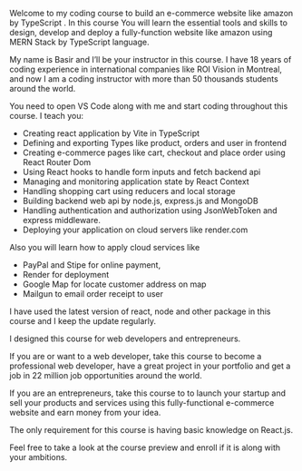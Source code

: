 Welcome to my coding course to build an e-commerce website like amazon by TypeScript . In this course You will learn the essential tools and skills to design, develop and deploy a fully-function website like amazon using MERN Stack by TypeScript language.

My name is Basir and I’ll be your instructor in this course. I have 18 years of coding experience in international companies like ROI Vision in Montreal,
and now I am a coding instructor with more than 50 thousands students around the world.

You need to open VS Code along with me and start coding throughout this course.
I teach you:

- Creating react application by Vite in TypeScript
- Defining and exporting Types like product, orders and user in frontend
- Creating e-commerce pages like cart, checkout and place order using React Router Dom
- Using React hooks to handle form inputs and fetch backend api
- Managing and monitoring application state by React Context
- Handling shopping cart using reducers and local storage
- Building backend web api by node.js, express.js and MongoDB
- Handling authentication and authorization using JsonWebToken and express middleware.
- Deploying your application on cloud servers like render.com

Also you will learn how to apply cloud services like

- PayPal and Stipe for online payment,
- Render for deployment
- Google Map for locate customer address on map
- Mailgun to email order receipt to user

I have used the latest version of react, node and other package in this course and I keep the update regularly.

I designed this course for web developers and entrepreneurs.

If you are or want to a web developer, take this course to become a professional web developer, have a great project in your portfolio and get a job in 22 million job opportunities around the world.

If you are an entrepreneurs, take this course to to launch your startup and sell your products and services using this fully-functional e-commerce website and earn money from your idea.

The only requirement for this course is having basic knowledge on React.js.

Feel free to take a look at the course preview and enroll if it is along with your ambitions.
